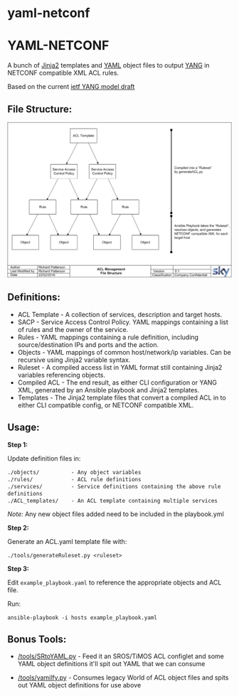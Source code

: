 # yaml-netconf

YAML-NETCONF
======================
A bunch of [Jinja2](http://jinja.pocoo.org/docs/dev/) templates and [YAML](http://docs.ansible.com/ansible/YAMLSyntax.html) object files to output [YANG](https://tools.ietf.org/html/rfc6020) in NETCONF compatible XML ACL rules.

Based on the current [ietf YANG model draft](https://tools.ietf.org/html/draft-ietf-netmod-acl-model-06)

File Structure:
---------------

![File Structure](https://github.com/detobate/yaml-netconf/raw/master/docs/file_structure.png)


Definitions:
-----------------

* ACL Template - A collection of services, description and target hosts.
* SACP - Service Access Control Policy. YAML mappings containing a list of rules and the owner of the service.
* Rules - YAML mappings containing a rule definition, including source/destination IPs and ports and the action.
* Objects - YAML mappings of common host/network/ip variables.  Can be recursive using Jinja2 variable syntax.
* Ruleset - A compiled access list in YAML format still containing Jinja2 variables referencing objects.
* Compiled ACL - The end result, as either CLI configuration or YANG XML, generated by an Ansible playbook and Jinja2 templates.
* Templates - The Jinja2 template files that convert a compiled ACL in to either CLI compatible config, or NETCONF compatible XML.


Usage:
------

**Step 1:**

Update definition files in:

    ./objects/          - Any object variables
    ./rules/            - ACL rule definitions
    ./services/         - Service definitions containing the above rule definitions
    ./ACL_templates/    - An ACL template containing multiple services

*Note:* Any new object files added need to be included in the playbook.yml


**Step 2:**

Generate an ACL.yaml template file with:

    ./tools/generateRuleset.py <ruleset>


**Step 3:**

Edit `example_playbook.yaml` to reference the appropriate objects and ACL file.

Run:

    ansible-playbook -i hosts example_playbook.yaml



Bonus Tools:
------------

- [/tools/SRtoYAML.py](https://github.com/detobate/yaml-netconf/blob/master/tools/SRtoYAML.py) - Feed it an SROS/TiMOS ACL configlet and some YAML object definitions it'll spit out YAML that we can consume

- [/tools/yamilfy.py](https://github.com/detobate/yaml-netconf/blob/master/tools/yamlify.py) - Consumes legacy World of ACL object files and spits out YAML object definitions for use above
